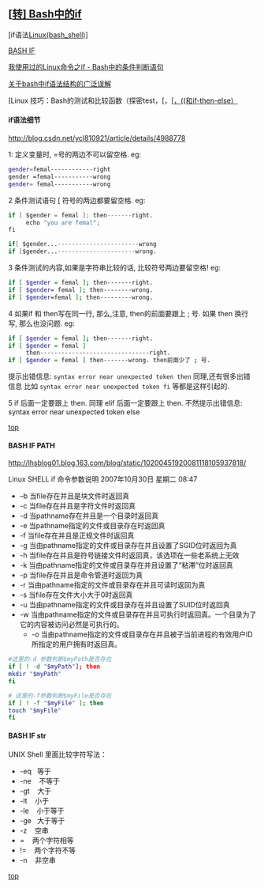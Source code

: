 ## [[转\] Bash中的if](https://www.cnblogs.com/haivey/archive/2012/09/04/2669870.html)



[if语法[Linux(bash_shell)\]](https://www.cnblogs.com/haivey/archive/2012/09/04/2669870.html#a1)

[BASH IF](https://www.cnblogs.com/haivey/archive/2012/09/04/2669870.html#a2)

[我使用过的Linux命令之if - Bash中的条件判断语句](https://www.cnblogs.com/haivey/archive/2012/09/04/2669870.html#a3)

[关于bash中if语法结构的广泛误解](https://www.cnblogs.com/haivey/archive/2012/09/04/2669870.html#a4)

[Linux 技巧：Bash的测试和比较函数（探密test，[，[[，((和if-then-else）](https://www.cnblogs.com/haivey/archive/2012/09/04/2669870.html#a5)

#### if语法细节

<http://blog.csdn.net/ycl810921/article/details/4988778>

1:
定义变量时, =号的两边不可以留空格.
eg:
``` bash
gender=femal------------right
gender =femal-----------wrong
gender= femal-----------wrong
```

2 条件测试语句 [ 符号的两边都要留空格.
eg:
``` d
if [ $gender = femal ]; then-------right.
     echo "you are femal";
fi

if[ $gender...-----------------------wrong
if [$gender...----------------------wrong.
```

3 条件测试的内容,如果是字符串比较的话, 比较符号两边要留空格!
eg:
```bash
if [ $gender = femal ]; then-------right.
if [ $gender= femal ]; then--------wrong.
if [ $gender=femal ]; then---------wrong.
```

4 如果if 和 then写在同一行, 那么,注意, then的前面要跟上 ; 号.
如果 then 换行写, 那么也没问题.
eg:
``` bash
if [ $gender = femal ]; then-------right.
if [ $gender = femal ]
     then-------------------------------right.
if [ $gender = femal ] then-------wrong. then前面少了 ; 号.
```
提示出错信息:
`syntax error near unexpected token then`
同理,还有很多出错信息 比如
`syntax error near unexpected token fi` 等都是这样引起的.

5 if 后面一定要跟上 then. 同理
elif 后面一定要跟上 then.
不然提示出错信息:
syntax error near unexpected token else

[ top](https://www.cnblogs.com/haivey/archive/2012/09/04/2669870.html#a0)

 

#### BASH IF PATH

<http://lhsblog01.blog.163.com/blog/static/10200451920081118105937818/>

Linux SHELL if 命令参数说明
2007年10月30日 星期二 08:47

- –b 当file存在并且是块文件时返回真
- -c 当file存在并且是字符文件时返回真
- -d 当pathname存在并且是一个目录时返回真
- -e 当pathname指定的文件或目录存在时返回真
- -f 当file存在并且是正规文件时返回真
- -g 当由pathname指定的文件或目录存在并且设置了SGID位时返回为真
- -h 当file存在并且是符号链接文件时返回真，该选项在一些老系统上无效
- -k 当由pathname指定的文件或目录存在并且设置了“粘滞”位时返回真
- -p 当file存在并且是命令管道时返回为真
- -r 当由pathname指定的文件或目录存在并且可读时返回为真
- -s 当file存在文件大小大于0时返回真
- -u 当由pathname指定的文件或目录存在并且设置了SUID位时返回真
- -w 当由pathname指定的文件或目录存在并且可执行时返回真。一个目录为了它的内容被访问必然是可执行的。
  - -o 当由pathname指定的文件或目录存在并且被子当前进程的有效用户ID所指定的用户拥有时返回真。

``` bash
#这里的-d 参数判断$myPath是否存在
if [ ! -d "$myPath"]; then
mkdir "$myPath"
fi

# 这里的-f参数判断$myFile是否存在
if [ ! -f "$myFile" ]; then
touch "$myFile"
fi
```

#### BASH IF str
UNIX Shell 里面比较字符写法：

- -eq   等于
- -ne    不等于
- -gt    大于
- -lt    小于
- -le    小于等于
- -ge   大于等于
- -z    空串
- =    两个字符相等
- !=    两个字符不等
- -n    非空串 

 


[top](https://www.cnblogs.com/haivey/archive/2012/09/04/2669870.html#a0)


 